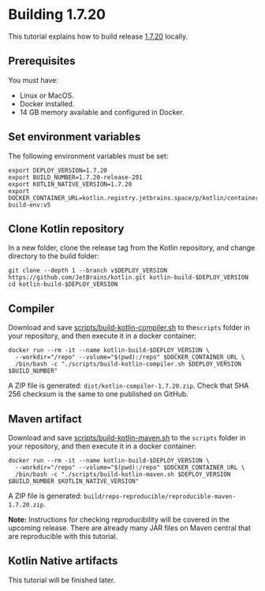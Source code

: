 # Building 1.7.20

This tutorial explains how to build release [1.7.20](https://github.com/JetBrains/kotlin/releases/tag/v1.7.20) locally.

## Prerequisites
You must have:
* Linux or MacOS.
* Docker installed.
* 14 GB memory available and configured in Docker. 

## Set environment variables

The following environment variables must be set:

```
export DEPLOY_VERSION=1.7.20
export BUILD_NUMBER=1.7.20-release-201
export KOTLIN_NATIVE_VERSION=1.7.20
export DOCKER_CONTAINER_URL=kotlin.registry.jetbrains.space/p/kotlin/containers/kotlin-build-env:v5
```
## Clone Kotlin repository

In a new folder, clone the release tag from the Kotlin repository, and change directory to the build folder:

```
git clone --depth 1 --branch v$DEPLOY_VERSION https://github.com/JetBrains/kotlin.git kotlin-build-$DEPLOY_VERSION
cd kotlin-build-$DEPLOY_VERSION
```

## Compiler

Download and save [scripts/build-kotlin-compiler.sh](https://github.com/JetBrains/kotlin/blob/1.7.20/scripts/build-kotlin-compiler.sh) to 
the`scripts` folder in your repository, and then execute it in a docker container:

```
docker run --rm -it --name kotlin-build-$DEPLOY_VERSION \
  --workdir="/repo" --volume="$(pwd):/repo" $DOCKER_CONTAINER_URL \
  /bin/bash -c "./scripts/build-kotlin-compiler.sh $DEPLOY_VERSION $BUILD_NUMBER"
```

A ZIP file is generated: `dist/kotlin-compiler-1.7.20.zip`.
Check that SHA 256 checksum is the same to one published on GitHub.



## Maven artifact

Download and save [scripts/build-kotlin-maven.sh](https://github.com/JetBrains/kotlin/blob/1.7.20/scripts/build-kotlin-maven.sh) to 
the `scripts` folder in your repository, and then execute it in a docker container:

```
docker run --rm -it --name kotlin-build-$DEPLOY_VERSION \
  --workdir="/repo" --volume="$(pwd):/repo" $DOCKER_CONTAINER_URL \
  /bin/bash -c "./scripts/build-kotlin-maven.sh $DEPLOY_VERSION $BUILD_NUMBER $KOTLIN_NATIVE_VERSION"
```

A ZIP file is generated: `build/repo-reproducible/reproducible-maven-1.7.20.zip`.

**Note:** Instructions for checking reproducibility will be covered in the upcoming release. There are already many JAR files on Maven
central that are reproducible with this tutorial.

## Kotlin Native artifacts

This tutorial will be finished later. 
